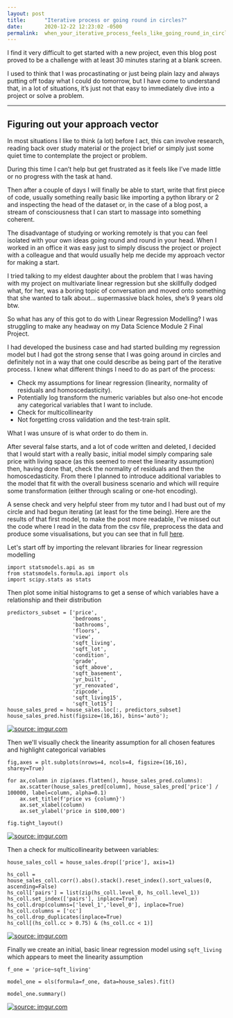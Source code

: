```yaml
---
layout: post
title:      "Iterative process or going round in circles?"
date:       2020-12-22 12:23:02 -0500
permalink:  when_your_iterative_process_feels_like_going_round_in_circles
---
```




I find it very difficult to get started with a new project, even this blog post proved to be a challenge with at least 30 minutes staring at a blank screen.

I used to think that I was procastinating or just being plain lazy and always putting off today what I could do tomorrow, but  I have come to understand that, in a lot of situations, it’s just not that easy to immediately dive into a project or solve a problem.

<hr size="1" />

## Figuring out your approach vector

In most situations I like to think (a lot) before I act, this can involve research, reading back over study material or the project brief or simply just some quiet time to contemplate the project or problem.  

During this time I can’t help but get frustrated as it feels like I’ve made little or no progress with the task at hand.  

Then after a couple of days I will finally be able to start, write that first piece of code, usually something really basic like importing a python library or 2 and inspecting the head of the dataset or, in the case of a blog post, a stream of consciousness that I can start to massage into something coherent.

The disadvantage of studying or working remotely is that you can feel isolated with your own ideas going round and round in your head.  When I worked in an office it was easy just to simply discuss the project or project with a colleague and that would usually help me decide my approach vector for making a start.

I tried talking to my eldest daughter about the problem that I was having with my project on multivariate linear regression but she skillfully dodged what, for her, was a boring topic of conversation and moved onto something that she wanted to talk about… supermassive black holes, she’s 9 years old btw.

So what has any of this got to do with Linear Regression Modelling?  I was struggling to make any headway on my Data Science Module 2 Final Project.

I had developed the business case and had started building my regression model but I had got the strong sense that I was going around in circles and definitely not in a way that one could describe as being part of the iterative process.
I knew what different things I need to do as part of the process:

* Check my assumptions for linear regression (linearity, normality of residuals and homoscedasticity).
* Potentially log transform the numeric variables but also one-hot encode any categorical variables that I want to include.
* Check for multicollinearity 
* Not forgetting cross validation and the test-train split.

What I was unsure of is what order to do them in.

After several false starts, and a lot of code written and deleted, I decided that I would start with a really basic, initial model simply comparing sale price with living space (as this seemed to meet the linearity assumption) then, having done that, check the normality of residuals and then the homoscedasticity.  From there I planned to introduce additional variables to the model that fit with the overall business scenario and which will require some transformation (either through scaling or one-hot encoding).

A sense check and very helpful steer from my tutor and I had bust out of my circle and had begun iterating (at least for the time being).  Here are the results of that first model, to make the post more readable, I've missed out the code where I read in the data from the csv file, preprocess the data and produce some visualisations, but you can see that in full [here](https://github.com/toopster/dsc-mod-2-project-v2-1-online-ds-sp-000). 

Let's start off by importing the relevant libraries for linear regression modelling

```
import statsmodels.api as sm
from statsmodels.formula.api import ols
import scipy.stats as stats
```

Then plot some initial histograms to get a sense of which variables have a relationship and their distribution 

```
predictors_subset = ['price',
                     'bedrooms',
                     'bathrooms',
                     'floors',
                     'view',
                     'sqft_living',
                     'sqft_lot',
                     'condition',
                     'grade',
                     'sqft_above',
                     'sqft_basement',
                     'yr_built',
                     'yr_renovated',
                     'zipcode',
                     'sqft_living15',
                     'sqft_lot15']
house_sales_pred = house_sales.loc[:, predictors_subset]
house_sales_pred.hist(figsize=(16,16), bins='auto');
```

<a href="https://imgur.com/ANbxZ7i"><img src="https://i.imgur.com/ANbxZ7i.png" title="source: imgur.com" /></a>


Then we'll visually check the linearity assumption for all chosen features and highlight categorical variables

```
fig,axes = plt.subplots(nrows=4, ncols=4, figsize=(16,16), sharey=True)

for ax,column in zip(axes.flatten(), house_sales_pred.columns):
    ax.scatter(house_sales_pred[column], house_sales_pred['price'] / 100000, label=column, alpha=0.1)
    ax.set_title(f'price vs {column}')
    ax.set_xlabel(column)
    ax.set_ylabel('price in $100,000')
    
fig.tight_layout()
```

<a href="https://imgur.com/Y9HMVto"><img src="https://i.imgur.com/Y9HMVto.png" title="source: imgur.com" /></a>

Then a check for multicollinearity between variables:

```
house_sales_coll = house_sales.drop(['price'], axis=1)

hs_coll = house_sales_coll.corr().abs().stack().reset_index().sort_values(0, ascending=False)
hs_coll['pairs'] = list(zip(hs_coll.level_0, hs_coll.level_1))
hs_coll.set_index(['pairs'], inplace=True)
hs_coll.drop(columns=['level_1','level_0'], inplace=True)
hs_coll.columns = ['cc']
hs_coll.drop_duplicates(inplace=True)
hs_coll[(hs_coll.cc > 0.75) & (hs_coll.cc < 1)]
```

<a href="https://imgur.com/fIJK59A"><img src="https://i.imgur.com/fIJK59A.png" title="source: imgur.com" /></a>

Finally we create an initial, basic linear regression model using `sqft_living` which appears to meet the linearity assumption

```
f_one = 'price~sqft_living'

model_one = ols(formula=f_one, data=house_sales).fit()

model_one.summary()
```

<a href="https://imgur.com/5iPnOl4"><img src="https://i.imgur.com/5iPnOl4.png" title="source: imgur.com" /></a>

